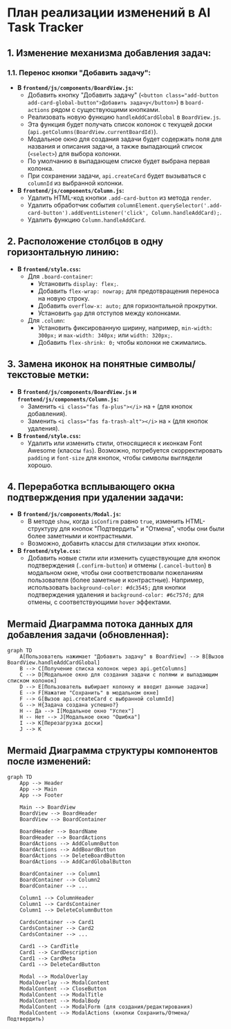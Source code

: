 # План реализации изменений в AI Task Tracker

## 1. Изменение механизма добавления задач:

### 1.1. Перенос кнопки "Добавить задачу":
*   **В `frontend/js/components/BoardView.js`:**
    *   Добавить кнопку "Добавить задачу" (`<button class="add-button add-card-global-button">Добавить задачу</button>`) в `board-actions` рядом с существующими кнопками.
    *   Реализовать новую функцию `handleAddCardGlobal` в `BoardView.js`.
    *   Эта функция будет получать список колонок с текущей доски (`api.getColumns(BoardView.currentBoardId)`).
    *   Модальное окно для создания задачи будет содержать поля для названия и описания задачи, а также выпадающий список (`<select>`) для выбора колонки.
    *   По умолчанию в выпадающем списке будет выбрана первая колонка.
    *   При сохранении задачи, `api.createCard` будет вызываться с `columnId` из выбранной колонки.
*   **В `frontend/js/components/Column.js`:**
    *   Удалить HTML-код кнопки `.add-card-button` из метода `render`.
    *   Удалить обработчик события `columnElement.querySelector('.add-card-button').addEventListener('click', Column.handleAddCard);`.
    *   Удалить функцию `Column.handleAddCard`.

## 2. Расположение столбцов в одну горизонтальную линию:
*   **В `frontend/style.css`:**
    *   Для `.board-container`:
        *   Установить `display: flex;`.
        *   Добавить `flex-wrap: nowrap;` для предотвращения переноса на новую строку.
        *   Добавить `overflow-x: auto;` для горизонтальной прокрутки.
        *   Установить `gap` для отступов между колонками.
    *   Для `.column`:
        *   Установить фиксированную ширину, например, `min-width: 300px;` и `max-width: 340px;` или `width: 320px;`.
        *   Добавить `flex-shrink: 0;` чтобы колонки не сжимались.

## 3. Замена иконок на понятные символы/текстовые метки:
*   **В `frontend/js/components/BoardView.js` и `frontend/js/components/Column.js`:**
    *   Заменить `<i class="fas fa-plus"></i>` на `+` (для кнопок добавления).
    *   Заменить `<i class="fas fa-trash-alt"></i>` на `×` (для кнопок удаления).
*   **В `frontend/style.css`:**
    *   Удалить или изменить стили, относящиеся к иконкам Font Awesome (классы `fas`). Возможно, потребуется скорректировать `padding` и `font-size` для кнопок, чтобы символы выглядели хорошо.

## 4. Переработка всплывающего окна подтверждения при удалении задачи:
*   **В `frontend/js/components/Modal.js`:**
    *   В методе `show`, когда `isConfirm` равно `true`, изменить HTML-структуру для кнопок "Подтвердить" и "Отмена", чтобы они были более заметными и контрастными.
    *   Возможно, добавить классы для стилизации этих кнопок.
*   **В `frontend/style.css`:**
    *   Добавить новые стили или изменить существующие для кнопок подтверждения (`.confirm-button`) и отмены (`.cancel-button`) в модальном окне, чтобы они соответствовали пожеланиям пользователя (более заметные и контрастные). Например, использовать `background-color: #dc3545;` для кнопки подтверждения удаления и `background-color: #6c757d;` для отмены, с соответствующими `hover` эффектами.

## Mermaid Диаграмма потока данных для добавления задачи (обновленная):

```mermaid
graph TD
    A[Пользователь нажимает "Добавить задачу" в BoardView] --> B[Вызов BoardView.handleAddCardGlobal]
    B --> C[Получение списка колонок через api.getColumns]
    C --> D[Модальное окно для создания задачи с полями и выпадающим списком колонок]
    D --> E[Пользователь выбирает колонку и вводит данные задачи]
    E --> F[Нажатие "Сохранить" в модальном окне]
    F --> G[Вызов api.createCard с выбранной columnId]
    G --> H{Задача создана успешно?}
    H -- Да --> I[Модальное окно "Успех"]
    H -- Нет --> J[Модальное окно "Ошибка"]
    I --> K[Перезагрузка доски]
    J --> K
```

## Mermaid Диаграмма структуры компонентов после изменений:

```mermaid
graph TD
    App --> Header
    App --> Main
    App --> Footer

    Main --> BoardView
    BoardView --> BoardHeader
    BoardView --> BoardContainer

    BoardHeader --> BoardName
    BoardHeader --> BoardActions
    BoardActions --> AddColumnButton
    BoardActions --> AddBoardButton
    BoardActions --> DeleteBoardButton
    BoardActions --> AddCardGlobalButton

    BoardContainer --> Column1
    BoardContainer --> Column2
    BoardContainer --> ...

    Column1 --> ColumnHeader
    Column1 --> CardsContainer
    Column1 --> DeleteColumnButton

    CardsContainer --> Card1
    CardsContainer --> Card2
    CardsContainer --> ...

    Card1 --> CardTitle
    Card1 --> CardDescription
    Card1 --> CardMeta
    Card1 --> DeleteCardButton

    Modal --> ModalOverlay
    ModalOverlay --> ModalContent
    ModalContent --> CloseButton
    ModalContent --> ModalTitle
    ModalContent --> ModalBody
    ModalContent --> ModalForm (для создания/редактирования)
    ModalContent --> ModalActions (кнопки Сохранить/Отмена/Подтвердить)